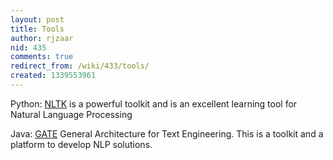 ```yaml
---
layout: post
title: Tools
author: rjzaar
nid: 435
comments: true
redirect_from: /wiki/433/tools/
created: 1339553961
---
```

Python: <a href="http://nltk.org/">NLTK</a> is a powerful toolkit and is an excellent learning tool for Natural Language Processing

Java: <a href="http://gate.ac.uk/" target="_blank">GATE</a> General Architecture for Text Engineering. This is a toolkit and a platform to develop NLP solutions.
